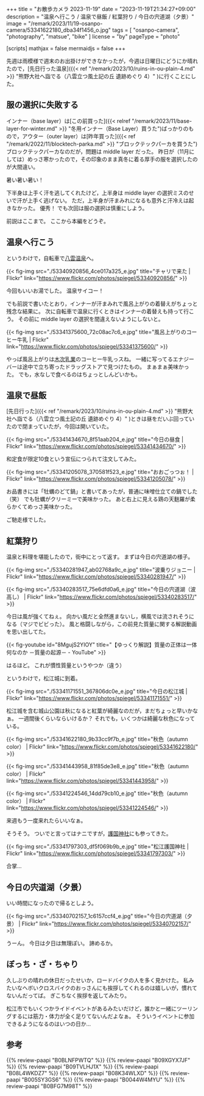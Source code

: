 +++
title = "お散歩カメラ 2023-11-19"
date =  "2023-11-19T21:34:27+09:00"
description = "温泉へ行こう / 温泉で昼飯 / 紅葉狩り / 今日の宍道湖（夕景）"
image = "/remark/2023/11/19-osanpo-camera/53341622180_dba34f1456_o.jpg"
tags = [ "osanpo-camera", "photography", "matsue", "bike" ]
license = "by"
pageType = "photo"

[scripts]
  mathjax = false
  mermaidjs = false
+++

先週は雨模様で週末のお出掛けができなかったが，今週は日曜日にどうにか晴れたので，[先日行った温泉]({{< ref "/remark/2023/10/ruins-in-ou-plain-4.md" >}} "熊野大社へ詣でる（八雲立つ風土記の丘 遺跡めぐり 4）" )に行くことにした。

## 服の選択に失敗する

インナー（base layer）は[この前買った]({{< relref "/remark/2023/11/base-layer-for-winter.md" >}} "冬用インナー（Base Layer）買うた")ばっかりのもので，アウター（outer layer）は[昨年買った]({{< ref "/remark/2022/11/blocktech-parka.md" >}} "ブロックテックパーカを買うた")ブロックテックパーカなのだが，問題は middle layer だった。
昨日が（11月にしては）めっさ寒かったので，その印象のまま真冬に着る厚手の服を選択したのが大間違い。

暑い暑い暑い！

下半身は上手く汗を逃してくれたけど，上半身は middle layer の選択ミスのせいで汗が上手く逃げない。
ただ，上半身が汗まみれになるも意外と汗冷えは起きなかった。
優秀！ でも次回は服の選択は慎重にしよう。

前説はここまで。
ここから本編をどうぞ。

## 温泉へ行こう

というわけで，自転車で[八雲温泉][八雲温泉ゆうあい熊野館]へ。

{{< fig-img src="./53340920856_4ce017a325_e.jpg" title="チャリで来た | Flickr" link="https://www.flickr.com/photos/spiegel/53340920856/" >}}

今回もいいお湯でした。
温泉サイコー！

でも前説で書いたとおり，インナーが汗まみれで風呂上がりの着替えがちょっと残念な結果に。
次に自転車で温泉に行くときはインナーの着替えも持って行こう。
その前に middle layer の選択を間違えないようにしないと。

{{< fig-img src="./53341375600_72c08ac7c6_e.jpg" title="風呂上がりのコーヒー牛乳 | Flickr" link="https://www.flickr.com/photos/spiegel/53341375600/" >}}

やっぱ風呂上がりは[木次乳業]のコーヒー牛乳っスね。
一緒に写ってるエナジーバーは途中で立ち寄ったドラッグストアで見つけたもの。
まぁまぁ美味かった。
でも，水なしで食べるのはちょっとしんどいかも。

## 温泉で昼飯

[先日行った]({{< ref "/remark/2023/10/ruins-in-ou-plain-4.md" >}} "熊野大社へ詣でる（八雲立つ風土記の丘 遺跡めぐり 4）" )ときは昼をだいぶ回っていたので閉まっていたが，今回は開いていた。

{{< fig-img src="./53341434670_8f51aab204_e.jpg" title="今日の昼食 | Flickr" link="https://www.flickr.com/photos/spiegel/53341434670/" >}}

和定食が限定10食という宣伝につられて注文してみた。

{{< fig-img src="./53341205078_370581f523_e.jpg" title="おおごっつぉ！ | Flickr" link="https://www.flickr.com/photos/spiegel/53341205078/" >}}

お品書きには「牡蠣のどて鍋」と書いてあったが，普通に味噌仕立ての鍋でした（笑） でも牡蠣がクリーミーで美味かった。
あと右上に見える鶏の天麩羅が柔らかくてめっさ美味かった。

ご馳走様でした。

## 紅葉狩り

温泉と料理を堪能したので，街中にとって返す。
まずは今日の宍道湖の様子。

{{< fig-img src="./53340281947_ab02768a9c_e.jpg" title="波乗りジョニー | Flickr" link="https://www.flickr.com/photos/spiegel/53340281947/" >}}

{{< fig-img src="./53340283517_75e6dfd0a6_e.jpg" title="今日の宍道湖（波高し） | Flickr" link="https://www.flickr.com/photos/spiegel/53340283517/" >}}

今日は風が強くてねぇ。
向かい風だと全然進まないし，横風では流されそうになる（マジでビビった）。
風と格闘しながら，この前見た質量に関する解説動画を思い出してた。

{{< fig-youtube id="8MgujS2YIOY" title="【ゆっくり解説】質量の正体は一体何なのか －質量の起源－ - YouTube" >}}

はるほど。
これが慣性質量というやつか（違う）

というわけで，松江城に到着。

{{< fig-img src="./53341171551_367806dc0e_e.jpg" title="今日の松江城 | Flickr" link="https://www.flickr.com/photos/spiegel/53341171551/" >}}

松江城を含む城山公園は秋になると紅葉が綺麗なのだが，まだちょっと早いかなぁ。
一週間後くらいならいけるか？ それでも，いくつかは綺麗な秋色になっている。

{{< fig-img src="./53341622180_9b33cc9f7b_e.jpg" title="秋色（autumn color） | Flickr" link="https://www.flickr.com/photos/spiegel/53341622180/" >}}

{{< fig-img src="./53341443958_81f85de3e8_e.jpg" title="秋色（autumn color） | Flickr" link="https://www.flickr.com/photos/spiegel/53341443958/" >}}

{{< fig-img src="./53341224546_14dd79cb10_e.jpg" title="秋色（autumn color） | Flickr" link="https://www.flickr.com/photos/spiegel/53341224546/" >}}

来週もう一度来れたらいいなぁ。

そうそう。
ついでと言ってはナニですが，[護国神社][松江護国神社]にも参ってきた。

{{< fig-img src="./53341797303_df5f069b9b_e.jpg" title="松江護国神社 | Flickr" link="https://www.flickr.com/photos/spiegel/53341797303/" >}}

合掌...

## 今日の宍道湖（夕景）

いい時間になったので帰るとしよう。

{{< fig-img src="./53340702157_1c6157ccf4_e.jpg" title="今日の宍道湖（夕景） | Flickr" link="https://www.flickr.com/photos/spiegel/53340702157/" >}}

うーん。
今日は夕日は無理ぽい。
諦めるか。

## ぼっち・ざ・ちゃり

久しぶりの晴れの休日だったせいか，ロードバイクの人を多く見かけた。
私みたいなヘボいクロスバイクのおっさんにも挨拶してくれるのは嬉しいが，慣れてないんだってば。
ぎこちなく挨拶を返してみたり。

松江市でもいくつかライドイベントがあるみたいだけど，誰かと一緒にツーリングするには筋力・体力が全く足りてないんだよなぁ。
そういうイベントに参加できるようになるのはいつの日か...

[八雲温泉ゆうあい熊野館]: https://www.kumanokan.jp/ "八雲温泉ゆうあい熊野館"
[木次乳業]: https://www.kisuki-milk.co.jp/ "木次乳業"
[松江護国神社]: https://maps.app.goo.gl/Cyphkyq5fJ2jsRSw5

## 参考

{{% review-paapi "B0BLNFPWTQ" %}} <!-- trimm ROLLIN サイクルコンピュータ -->
{{% review-paapi "B09XGYX7JF" %}} <!-- GARMIN vívosmart 5 -->
{{% review-paapi "B09TVLHJ1X" %}} <!-- Shokz OpenRun Mini 骨伝導ヘッドセット -->
{{% review-paapi "B08L4WKDZ7" %}} <!-- PowerShot ZOOM -->
{{% review-paapi "B08K34WLXD" %}} <!-- ステムバッグ（stem bag） -->
{{% review-paapi "B005SY3GS6" %}} <!-- インナー base layer 上 -->
{{% review-paapi "B0044W4MYU" %}} <!-- インナー base layer 下 タイツ -->
{{% review-paapi "B0BFG7M98T" %}} <!-- 祝福 機動戦士ガンダム 水星の魔女-->
